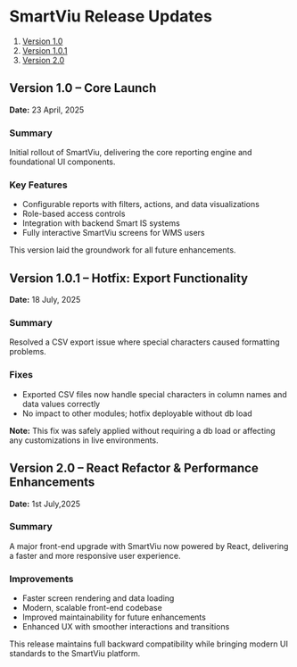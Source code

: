 # SmartViu Release Updates

1. [Version 1.0](#version-10--core-launch)
2. [Version 1.0.1](#version-101--hotfix-export-functionality)
3. [Version 2.0](#version-20--react-refactor--performance-enhancements)

## Version 1.0 – Core Launch

**Date:** 23 April, 2025

### Summary
Initial rollout of SmartViu, delivering the core reporting engine and foundational UI components.

### Key Features

- Configurable reports with filters, actions, and data visualizations
- Role-based access controls
- Integration with backend Smart IS systems
- Fully interactive SmartViu screens for WMS users

This version laid the groundwork for all future enhancements.

## Version 1.0.1 – Hotfix: Export Functionality

**Date:** 18 July, 2025

### Summary 

Resolved a CSV export issue where special characters caused formatting problems.

### Fixes

- Exported CSV files now handle special characters in column names and data values correctly
- No impact to other modules; hotfix deployable without db load

**Note:**
This fix was safely applied without requiring a db load or affecting any customizations in live environments.

## Version 2.0 – React Refactor & Performance Enhancements

**Date:** 1st July,2025

### Summary

A major front-end upgrade with SmartViu now powered by React, delivering a faster and more responsive user experience.

### Improvements

- Faster screen rendering and data loading
- Modern, scalable front-end codebase
- Improved maintainability for future enhancements
- Enhanced UX with smoother interactions and transitions

This release maintains full backward compatibility while bringing modern UI standards to the SmartViu platform.